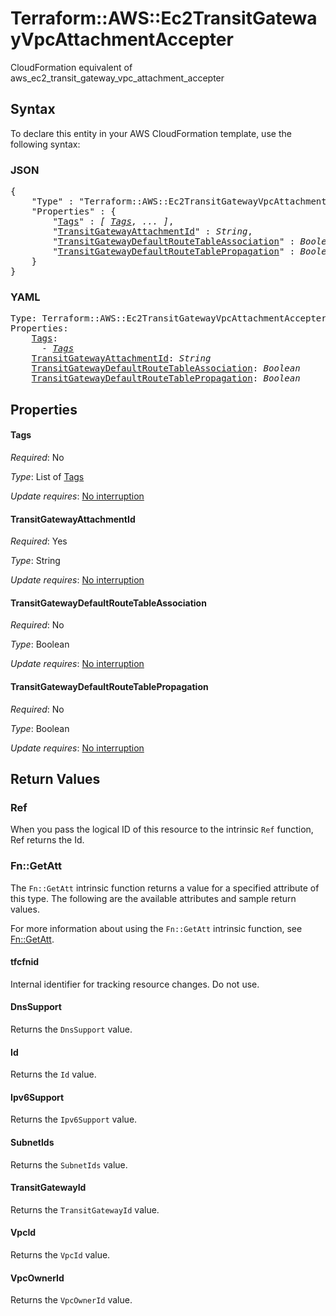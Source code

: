 # Terraform::AWS::Ec2TransitGatewayVpcAttachmentAccepter

CloudFormation equivalent of aws_ec2_transit_gateway_vpc_attachment_accepter

## Syntax

To declare this entity in your AWS CloudFormation template, use the following syntax:

### JSON

<pre>
{
    "Type" : "Terraform::AWS::Ec2TransitGatewayVpcAttachmentAccepter",
    "Properties" : {
        "<a href="#tags" title="Tags">Tags</a>" : <i>[ <a href="tags.md">Tags</a>, ... ]</i>,
        "<a href="#transitgatewayattachmentid" title="TransitGatewayAttachmentId">TransitGatewayAttachmentId</a>" : <i>String</i>,
        "<a href="#transitgatewaydefaultroutetableassociation" title="TransitGatewayDefaultRouteTableAssociation">TransitGatewayDefaultRouteTableAssociation</a>" : <i>Boolean</i>,
        "<a href="#transitgatewaydefaultroutetablepropagation" title="TransitGatewayDefaultRouteTablePropagation">TransitGatewayDefaultRouteTablePropagation</a>" : <i>Boolean</i>,
    }
}
</pre>

### YAML

<pre>
Type: Terraform::AWS::Ec2TransitGatewayVpcAttachmentAccepter
Properties:
    <a href="#tags" title="Tags">Tags</a>: <i>
      - <a href="tags.md">Tags</a></i>
    <a href="#transitgatewayattachmentid" title="TransitGatewayAttachmentId">TransitGatewayAttachmentId</a>: <i>String</i>
    <a href="#transitgatewaydefaultroutetableassociation" title="TransitGatewayDefaultRouteTableAssociation">TransitGatewayDefaultRouteTableAssociation</a>: <i>Boolean</i>
    <a href="#transitgatewaydefaultroutetablepropagation" title="TransitGatewayDefaultRouteTablePropagation">TransitGatewayDefaultRouteTablePropagation</a>: <i>Boolean</i>
</pre>

## Properties

#### Tags

_Required_: No

_Type_: List of <a href="tags.md">Tags</a>

_Update requires_: [No interruption](https://docs.aws.amazon.com/AWSCloudFormation/latest/UserGuide/using-cfn-updating-stacks-update-behaviors.html#update-no-interrupt)

#### TransitGatewayAttachmentId

_Required_: Yes

_Type_: String

_Update requires_: [No interruption](https://docs.aws.amazon.com/AWSCloudFormation/latest/UserGuide/using-cfn-updating-stacks-update-behaviors.html#update-no-interrupt)

#### TransitGatewayDefaultRouteTableAssociation

_Required_: No

_Type_: Boolean

_Update requires_: [No interruption](https://docs.aws.amazon.com/AWSCloudFormation/latest/UserGuide/using-cfn-updating-stacks-update-behaviors.html#update-no-interrupt)

#### TransitGatewayDefaultRouteTablePropagation

_Required_: No

_Type_: Boolean

_Update requires_: [No interruption](https://docs.aws.amazon.com/AWSCloudFormation/latest/UserGuide/using-cfn-updating-stacks-update-behaviors.html#update-no-interrupt)

## Return Values

### Ref

When you pass the logical ID of this resource to the intrinsic `Ref` function, Ref returns the Id.

### Fn::GetAtt

The `Fn::GetAtt` intrinsic function returns a value for a specified attribute of this type. The following are the available attributes and sample return values.

For more information about using the `Fn::GetAtt` intrinsic function, see [Fn::GetAtt](https://docs.aws.amazon.com/AWSCloudFormation/latest/UserGuide/intrinsic-function-reference-getatt.html).

#### tfcfnid

Internal identifier for tracking resource changes. Do not use.

#### DnsSupport

Returns the <code>DnsSupport</code> value.

#### Id

Returns the <code>Id</code> value.

#### Ipv6Support

Returns the <code>Ipv6Support</code> value.

#### SubnetIds

Returns the <code>SubnetIds</code> value.

#### TransitGatewayId

Returns the <code>TransitGatewayId</code> value.

#### VpcId

Returns the <code>VpcId</code> value.

#### VpcOwnerId

Returns the <code>VpcOwnerId</code> value.

